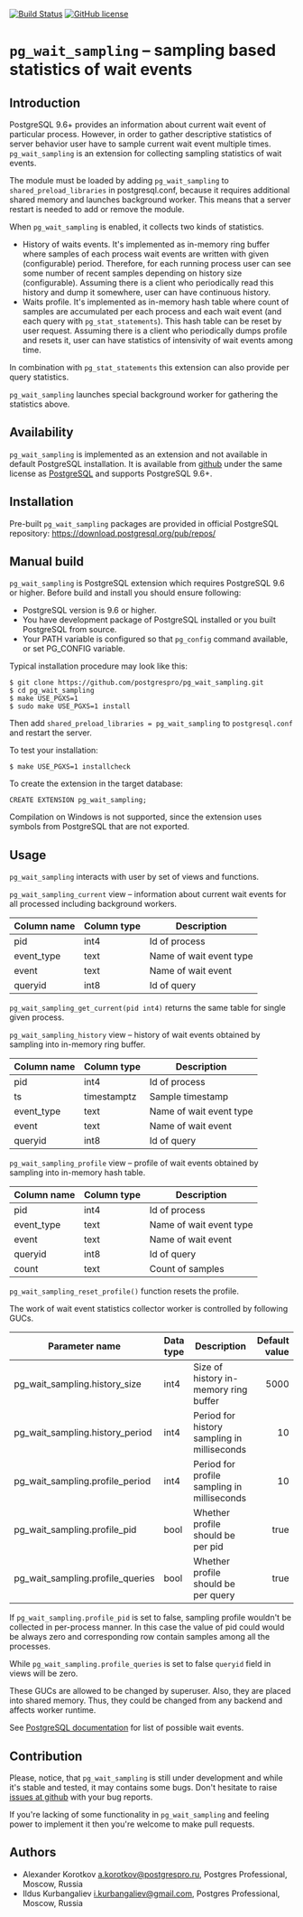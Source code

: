 [![Build Status](https://travis-ci.com/postgrespro/pg_wait_sampling.svg?branch=master)](https://travis-ci.com/postgrespro/pg_wait_sampling)
[![GitHub license](https://img.shields.io/badge/license-PostgreSQL-blue.svg)](https://raw.githubusercontent.com/postgrespro/pg_wait_sampling/master/LICENSE)

`pg_wait_sampling` – sampling based statistics of wait events
=============================================================

Introduction
------------

PostgreSQL 9.6+ provides an information about current wait event of particular
process.  However, in order to gather descriptive statistics of server
behavior user have to sample current wait event multiple times.
`pg_wait_sampling` is an extension for collecting sampling statistics of wait
events.

The module must be loaded by adding `pg_wait_sampling` to
`shared_preload_libraries` in postgresql.conf, because it requires additional
shared memory and launches background worker.  This means that a server restart
is needed to add or remove the module.

When `pg_wait_sampling` is enabled, it collects two kinds of statistics.

 * History of waits events.  It's implemented as in-memory ring buffer where
   samples of each process wait events are written with given (configurable)
   period.  Therefore, for each running process user can see some number of
   recent samples depending on history size (configurable).  Assuming there is
   a client who periodically read this history and dump it somewhere, user
   can have continuous history.
 * Waits profile.  It's implemented as in-memory hash table where count
   of samples are accumulated per each process and each wait event
   (and each query with `pg_stat_statements`).  This hash
   table can be reset by user request.  Assuming there is a client who
   periodically dumps profile and resets it, user can have statistics of
   intensivity of wait events among time.

In combination with `pg_stat_statements` this extension can also provide
per query statistics.

`pg_wait_sampling` launches special background worker for gathering the
statistics above.

Availability
------------

`pg_wait_sampling` is implemented as an extension and not available in default
PostgreSQL installation. It is available from
[github](https://github.com/postgrespro/pg_wait_sampling)
under the same license as
[PostgreSQL](http://www.postgresql.org/about/licence/)
and supports PostgreSQL 9.6+.

Installation
------------

Pre-built `pg_wait_sampling` packages are provided in official PostgreSQL
repository: https://download.postgresql.org/pub/repos/

Manual build
------------

`pg_wait_sampling` is PostgreSQL extension which requires PostgreSQL 9.6 or
higher. Before build and install you should ensure following:

 * PostgreSQL version is 9.6 or higher.
 * You have development package of PostgreSQL installed or you built
   PostgreSQL from source.
 * Your PATH variable is configured so that `pg_config` command available, or
   set PG_CONFIG variable.

Typical installation procedure may look like this:

    $ git clone https://github.com/postgrespro/pg_wait_sampling.git
    $ cd pg_wait_sampling
    $ make USE_PGXS=1
    $ sudo make USE_PGXS=1 install

Then add `shared_preload_libraries = pg_wait_sampling` to `postgresql.conf` and
restart the server.

To test your installation:

    $ make USE_PGXS=1 installcheck

To create the extension in the target database:

    CREATE EXTENSION pg_wait_sampling;

Compilation on Windows is not supported, since the extension uses symbols from PostgreSQL
that are not exported.

Usage
-----

`pg_wait_sampling` interacts with user by set of views and functions.

`pg_wait_sampling_current` view – information about current wait events for
all processed including background workers.

| Column name | Column type |      Description        |
| ----------- | ----------- | ----------------------- |
| pid         | int4        | Id of process           |
| event_type  | text        | Name of wait event type |
| event       | text        | Name of wait event      |
| queryid     | int8        | Id of query             |

`pg_wait_sampling_get_current(pid int4)` returns the same table for single given
process.

`pg_wait_sampling_history` view – history of wait events obtained by sampling into
in-memory ring buffer.

| Column name | Column type |      Description        |
| ----------- | ----------- | ----------------------- |
| pid         | int4        | Id of process           |
| ts          | timestamptz | Sample timestamp        |
| event_type  | text        | Name of wait event type |
| event       | text        | Name of wait event      |
| queryid     | int8        | Id of query             |

`pg_wait_sampling_profile` view – profile of wait events obtained by sampling into
in-memory hash table.

| Column name | Column type |      Description        |
| ----------- | ----------- | ----------------------- |
| pid         | int4        | Id of process           |
| event_type  | text        | Name of wait event type |
| event       | text        | Name of wait event      |
| queryid     | int8        | Id of query             |
| count       | text        | Count of samples        |

`pg_wait_sampling_reset_profile()` function resets the profile.

The work of wait event statistics collector worker is controlled by following
GUCs.

|         Parameter name              | Data type |                  Description                | Default value |
| ----------------------------------- | --------- | ------------------------------------------- | ------------: |
| pg_wait_sampling.history_size       | int4      | Size of history in-memory ring buffer       |          5000 |
| pg_wait_sampling.history_period     | int4      | Period for history sampling in milliseconds |            10 |
| pg_wait_sampling.profile_period     | int4      | Period for profile sampling in milliseconds |            10 |
| pg_wait_sampling.profile_pid        | bool      | Whether profile should be per pid           |          true |
| pg_wait_sampling.profile_queries    | bool      | Whether profile should be per query			|          true |

If `pg_wait_sampling.profile_pid` is set to false, sampling profile wouldn't be
collected in per-process manner.  In this case the value of pid could would
be always zero and corresponding row contain samples among all the processes.

While `pg_wait_sampling.profile_queries` is set to false `queryid` field in
views will be zero.

These GUCs are allowed to be changed by superuser.  Also, they are placed into
shared memory.  Thus, they could be changed from any backend and affects worker
runtime.

See
[PostgreSQL documentation](http://www.postgresql.org/docs/devel/static/monitoring-stats.html#WAIT-EVENT-TABLE)
for list of possible wait events.

Contribution
------------

Please, notice, that `pg_wait_sampling` is still under development and while
it's stable and tested, it may contains some bugs. Don't hesitate to raise
[issues at github](https://github.com/postgrespro/pg_wait_sampling/issues) with
your bug reports.

If you're lacking of some functionality in `pg_wait_sampling` and feeling power
to implement it then you're welcome to make pull requests.

Authors
-------

 * Alexander Korotkov <a.korotkov@postgrespro.ru>, Postgres Professional,
   Moscow, Russia
 * Ildus Kurbangaliev <i.kurbangaliev@gmail.com>, Postgres Professional,
   Moscow, Russia

